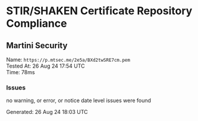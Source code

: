 # STIR/SHAKEN Certificate Repository Compliance

## Martini Security

Name: `https://p.mtsec.me/2e5a/BXd2twSRE7cm.pem`\
Tested At: 26 Aug 24 17:54 UTC\
Time: 78ms

### Issues

no warning, or error, or notice date level issues were found

Generated: 26 Aug 24 18:03 UTC